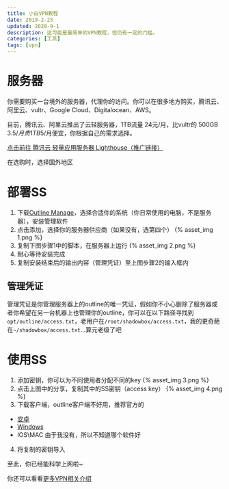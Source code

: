 ```yaml
---
title: 小白VPN教程
date: 2019-2-25
updated: 2020-9-1
description: 这可能是最简单的VPN教程，但仍有一定的门槛。
categories: [工具]
tags: [vpn]
---
```


# 服务器

你需要购买一台境外的服务器，代理你的访问。你可以在很多地方购买，腾讯云、阿里云、vultr、Google Cloud、Digitalocean、AWS。

目前，腾讯云、阿里云推出了云轻服务器，1TB流量 24元/月，比vultr的 500GB 3.5$/月贵 1TB 5$/月便宜，你根据自己的需求选择。

[点击前往 腾讯云 轻量应用服务器 Lighthouse（推广链接）](https://url.cn/CabLBmhb)

在选购时，选择国外地区

<!-- more -->

# 部署SS

1. 下载[Outline Manage](https://github.com/Jigsaw-Code/outline-server/releases)，选择合适你的系统（你日常使用的电脑，不是服务器），安装管理软件
2. 点击添加，选择你的服务器供应商（如果没有，选第四个）
   {% asset_img 1.png %}
3. 复制下图步骤1中的脚本，在服务器上运行
   {% asset_img 2.png %}
4. 耐心等待安装完成
5. 复制安装结束后的输出内容（管理凭证）至上图步骤2的输入框内

## 管理凭证

管理凭证是你管理服务器上的outline的唯一凭证，假如你不小心删除了服务器或者你希望在另一台机器上也管理你的outline，你可以在以下路径寻找到`opt/outline/access.txt`，老用户在`/root/shadowbox/access.txt`，我的更奇葩在`~/shadowbox/access.txt`...算元老级了吧

# 使用SS

1. 添加密钥，你可以为不同使用者分配不同的key
   {% asset_img 3.png %}
2. 点击上图中的分享，复制其中的SS密钥（access key）
   {% asset_img 4.png %}
3. 下载客户端，outline客户端不好用，推荐官方的
  - [安卓](https://github.com/shadowsocks/shadowsocks-android/releases)
  - [Windows](https://github.com/shadowsocks/shadowsocks-windows/releases)
  - IOS\MAC 由于我没有，所以不知道哪个软件好
4. 将复制的密钥导入

至此，你已经能科学上网啦~

你还可以看看[更多VPN相关介绍](/more/vpn)
